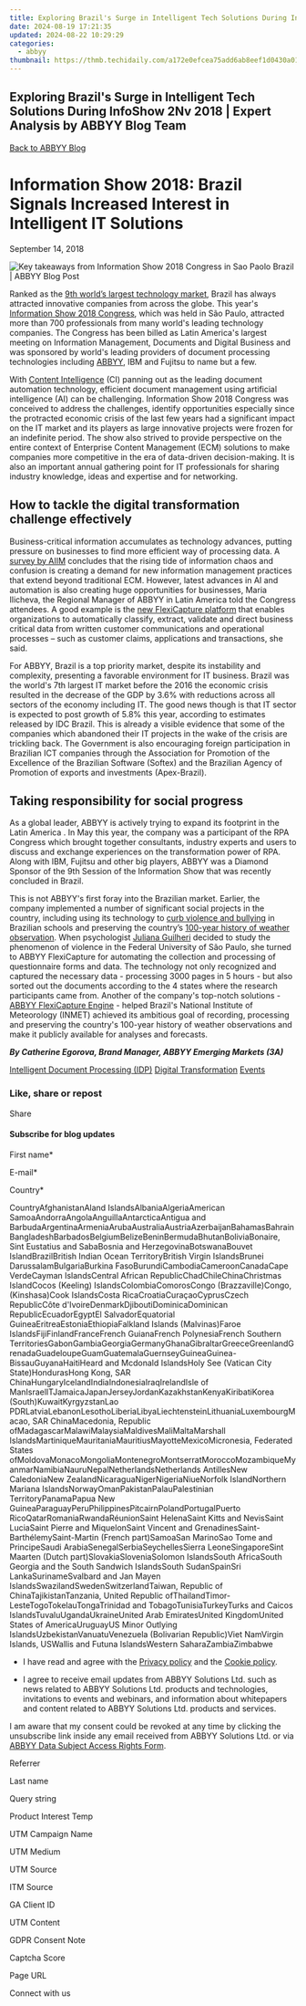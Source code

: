 ```yaml
---
title: Exploring Brazil's Surge in Intelligent Tech Solutions During InfoShow 2Nv 2018 | Expert Analysis by ABBYY Blog Team
date: 2024-08-19 17:21:35
updated: 2024-08-22 10:29:29
categories:
  - abbyy
thumbnail: https://thmb.techidaily.com/a172e0efcea75add6ab8eef1d0430a010e6f31545b8fd2ecff1c5ec11c0e45ff.png
---
```


## Exploring Brazil's Surge in Intelligent Tech Solutions During InfoShow 2Nv 2018 | Expert Analysis by ABBYY Blog Team

[Back to ABBYY Blog](https://tools.techidaily.com/abbyy/products/)

# Information Show 2018: Brazil Signals Increased Interest in Intelligent IT Solutions

September 14, 2018

![Key takeaways from Information Show 2018 Congress in Sao Paolo Brazil | ABBYY Blog Post](https://static5.abbyy.com/abbyycommedia/25311/9576e_blog_brazil-signalsblog.png) 

Ranked as the [9th world’s largest technology market](http://web6.bnamericas.com/en/news/ict/brazil-the-worlds-ninth-it-market-but-needs-incentives/), Brazil has always attracted innovative companies from across the globe. This year's [Information Show 2018 Congress](http://informationshow.com.br/), which was held in São Paulo, attracted more than 700 professionals from many world's leading technology companies. The Congress has been billed as Latin America's largest meeting on Information Management, Documents and Digital Business and was sponsored by world's leading providers of document processing technologies including [ABBYY](https://tools.techidaily.com/abbyy/products/), IBM and Fujitsu to name but a few.

With [Content Intelligence](https://tools.techidaily.com/abbyy/products/) (CI) panning out as the leading document automation technology, efficient document management using artificial intelligence (AI) can be challenging. Information Show 2018 Congress was conceived to address the challenges, identify opportunities especially since the protracted economic crisis of the last few years had a significant impact on the IT market and its players as large innovative projects were frozen for an indefinite period. The show also strived to provide perspective on the entire context of Enterprise Content Management (ECM) solutions to make companies more competitive in the era of data-driven decision-making. It is also an important annual gathering point for IT professionals for sharing industry knowledge, ideas and expertise and for networking.

## How to tackle the digital transformation challenge effectively

Business-critical information accumulates as technology advances, putting pressure on businesses to find more efficient way of processing data. A [survey by AIIM](http://www.m-files.com/blog/digital-transformation-intelligent-information-management-10-data-points/) concludes that the rising tide of information chaos and confusion is creating a demand for new information management practices that extend beyond traditional ECM. However, latest advances in AI and automation is also creating huge opportunities for businesses, Maria Ilicheva, the Regional Manager of ABBYY in Latin America told the Congress attendees. A good example is the [new FlexiCapture platform](https://tools.techidaily.com/abbyy/products/) that enables organizations to automatically classify, extract, validate and direct business critical data from written customer communications and operational processes – such as customer claims, applications and transactions, she said.

For ABBYY, Brazil is a top priority market, despite its instability and complexity, presenting a favorable environment for IT business. Brazil was the world's 7th largest IT market before the 2016 the economic crisis resulted in the decrease of the GDP by 3.6% with reductions across all sectors of the economy including IT. The good news though is that IT sector is expected to post growth of 5.8% this year, according to estimates released by IDC Brazil. This is already a visible evidence that some of the companies which abandoned their IT projects in the wake of the crisis are trickling back. The Government is also encouraging foreign participation in Brazilian ICT companies through the Association for Promotion of the Excellence of the Brazilian Software (Softex) and the Brazilian Agency of Promotion of exports and investments (Apex-Brazil).

## Taking responsibility for social progress

As a global leader, ABBYY is actively trying to expand its footprint in the Latin America . In May this year, the company was a participant of the RPA Congress which brought together consultants, industry experts and users to discuss and exchange experiences on the transformation power of RPA. Along with IBM, Fujitsu and other big players, ABBYY was a Diamond Sponsor of the 9th Session of the Information Show that was recently concluded in Brazil.

This is not ABBYY's first foray into the Brazilian market. Earlier, the company implemented a number of significant social projects in the country, including using its technology to [curb violence and bullying](https://tools.techidaily.com/abbyy/products/) in Brazilian schools and preserving the country’s [100-year history of weather observation](https://tools.techidaily.com/abbyy/products/). When psychologist [Juliana Guilheri](https://www.linkedin.com/profile/view?locale=fr%5FFR&trkInfo=tarId%3A1398249436738%2Ctas%3Aju%2Cidx%3A1-2-2&id=144892417&trk=tyah) decided to study the phenomenon of violence in the Federal University of São Paulo, she turned to ABBYY FlexiCapture for automating the collection and processing of questionnaire forms and data. The technology not only recognized and captured the necessary data - processing 3000 pages in 5 hours - but also sorted out the documents according to the 4 states where the research participants came from. Another of the company's top-notch solutions - [ABBYY FlexiCapture Engine](https://tools.techidaily.com/abbyy/products/) \- helped Brazil's National Institute of Meteorology (INMET) achieved its ambitious goal of recording, processing and preserving the country's 100-year history of weather observations and make it publicly available for analyses and forecasts.

**_By Catherine Egorova, Brand Manager, ABBYY Emerging Markets (3A)_**

[Intelligent Document Processing (IDP)](https://www.abbyy.com/blog/intelligent-document-processing-idp/ "Intelligent Document Processing (IDP)") [Digital Transformation](https://tools.techidaily.com/abbyy/products/) [Events](https://tools.techidaily.com/abbyy/products/) 

### Like, share or repost

Share 

#### Subscribe for blog updates

First name\*

E-mail\*

Сountry\*

СountryAfghanistanAland IslandsAlbaniaAlgeriaAmerican SamoaAndorraAngolaAnguillaAntarcticaAntigua and BarbudaArgentinaArmeniaArubaAustraliaAustriaAzerbaijanBahamasBahrainBangladeshBarbadosBelgiumBelizeBeninBermudaBhutanBoliviaBonaire, Sint Eustatius and SabaBosnia and HerzegovinaBotswanaBouvet IslandBrazilBritish Indian Ocean TerritoryBritish Virgin IslandsBrunei DarussalamBulgariaBurkina FasoBurundiCambodiaCameroonCanadaCape VerdeCayman IslandsCentral African RepublicChadChileChinaChristmas IslandCocos (Keeling) IslandsColombiaComorosCongo (Brazzaville)Congo, (Kinshasa)Cook IslandsCosta RicaCroatiaCuraçaoCyprusCzech RepublicCôte d'IvoireDenmarkDjiboutiDominicaDominican RepublicEcuadorEgyptEl SalvadorEquatorial GuineaEritreaEstoniaEthiopiaFalkland Islands (Malvinas)Faroe IslandsFijiFinlandFranceFrench GuianaFrench PolynesiaFrench Southern TerritoriesGabonGambiaGeorgiaGermanyGhanaGibraltarGreeceGreenlandGrenadaGuadeloupeGuamGuatemalaGuernseyGuineaGuinea-BissauGuyanaHaitiHeard and Mcdonald IslandsHoly See (Vatican City State)HondurasHong Kong, SAR ChinaHungaryIcelandIndiaIndonesiaIraqIrelandIsle of ManIsraelITJamaicaJapanJerseyJordanKazakhstanKenyaKiribatiKorea (South)KuwaitKyrgyzstanLao PDRLatviaLebanonLesothoLiberiaLibyaLiechtensteinLithuaniaLuxembourgMacao, SAR ChinaMacedonia, Republic ofMadagascarMalawiMalaysiaMaldivesMaliMaltaMarshall IslandsMartiniqueMauritaniaMauritiusMayotteMexicoMicronesia, Federated States ofMoldovaMonacoMongoliaMontenegroMontserratMoroccoMozambiqueMyanmarNamibiaNauruNepalNetherlandsNetherlands AntillesNew CaledoniaNew ZealandNicaraguaNigerNigeriaNiueNorfolk IslandNorthern Mariana IslandsNorwayOmanPakistanPalauPalestinian TerritoryPanamaPapua New GuineaParaguayPeruPhilippinesPitcairnPolandPortugalPuerto RicoQatarRomaniaRwandaRéunionSaint HelenaSaint Kitts and NevisSaint LuciaSaint Pierre and MiquelonSaint Vincent and GrenadinesSaint-BarthélemySaint-Martin (French part)SamoaSan MarinoSao Tome and PrincipeSaudi ArabiaSenegalSerbiaSeychellesSierra LeoneSingaporeSint Maarten (Dutch part)SlovakiaSloveniaSolomon IslandsSouth AfricaSouth Georgia and the South Sandwich IslandsSouth SudanSpainSri LankaSurinameSvalbard and Jan Mayen IslandsSwazilandSwedenSwitzerlandTaiwan, Republic of ChinaTajikistanTanzania, United Republic ofThailandTimor-LesteTogoTokelauTongaTrinidad and TobagoTunisiaTurkeyTurks and Caicos IslandsTuvaluUgandaUkraineUnited Arab EmiratesUnited KingdomUnited States of AmericaUruguayUS Minor Outlying IslandsUzbekistanVanuatuVenezuela (Bolivarian Republic)Viet NamVirgin Islands, USWallis and Futuna IslandsWestern SaharaZambiaZimbabwe

* I have read and agree with the [Privacy policy](https://tools.techidaily.com/abbyy/products/) and the [Cookie policy](https://tools.techidaily.com/abbyy/products/).

* I agree to receive email updates from ABBYY Solutions Ltd. such as news related to ABBYY Solutions Ltd. products and technologies, invitations to events and webinars, and information about whitepapers and content related to ABBYY Solutions Ltd. products and services.  
    
I am aware that my consent could be revoked at any time by clicking the unsubscribe link inside any email received from ABBYY Solutions Ltd. or via [ABBYY Data Subject Access Rights Form](https://tools.techidaily.com/abbyy/products/).

Referrer

Last name

Query string

Product Interest Temp

UTM Campaign Name

UTM Medium

UTM Source

ITM Source

GA Client ID

UTM Content

GDPR Consent Note

Captcha Score

Page URL

Connect with us

<ins class="adsbygoogle"
     style="display:block"
     data-ad-format="autorelaxed"
     data-ad-client="ca-pub-7571918770474297"
     data-ad-slot="1223367746"></ins>



<ins class="adsbygoogle"
     style="display:block"
     data-ad-client="ca-pub-7571918770474297"
     data-ad-slot="8358498916"
     data-ad-format="auto"
     data-full-width-responsive="true"></ins>
